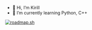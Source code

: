 - 👋 Hi, I’m Kirill
- 🌱 I’m currently learning Python, C++


[![roadmap.sh](https://api.roadmap.sh/v1-badge/tall/65c7aed1d789a518cf23d567?variant=dark)](https://roadmap.sh)
